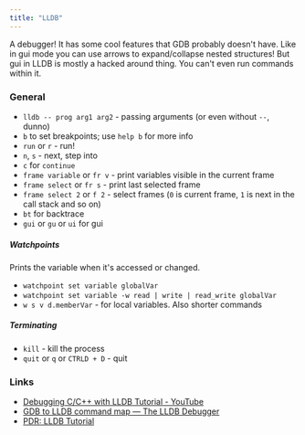 ```yaml
---
title: "LLDB"
---
```


A debugger! It has some cool features that GDB probably doesn't have. Like in gui mode you can use arrows to expand/collapse nested structures! But gui in LLDB is mostly a hacked around thing. You can't even run commands within it.

### General
- `lldb -- prog arg1 arg2` - passing arguments (or even without `--`, dunno)
- `b` to set breakpoints; use `help b` for more info
- `run` or `r` - run!
- `n`, `s` - next, step into
- `c` for `continue`
- `frame variable` or `fr v` - print variables visible in the current frame
- `frame select` or `fr s` - print last selected frame
- `frame select 2` or `f 2` - select frames (`0` is current frame, `1` is next in the call stack and so on)
- `bt` for backtrace
- `gui` or `gu` or `ui` for gui

##### Watchpoints
Prints the variable when it's accessed or changed.
- `watchpoint set variable globalVar`
- `watchpoint set variable -w read | write | read_write globalVar`
- `w s v d.memberVar` - for local variables. Also shorter commands

##### Terminating
- `kill` - kill the process
- `quit` or `q` or `CTRLD + D` - quit

### Links
- [Debugging C/C++ with LLDB Tutorial - YouTube](https://www.youtube.com/watch?v=2GV0K9Y2MKA&t=1914s)
- [GDB to LLDB command map — The LLDB Debugger](https://lldb.llvm.org/use/map.html)
- [PDR: LLDB Tutorial](https://aaronbloomfield.github.io/pdr/tutorials/02-lldb/index.html)
